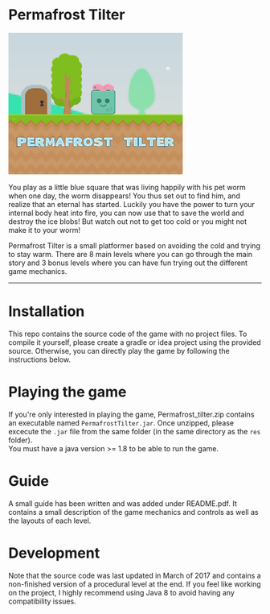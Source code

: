Permafrost Tilter  
================   
![](PermafrostTilter.png)  

You play as a little blue square that was living happily with his pet worm when one day,  the worm disappears! You thus set out to find him, and realize that an eternal has started. Luckily you have the power to turn your internal body heat into fire, you can now use that to save the world and destroy the ice blobs! But watch out not to get too cold or you might not make it to your worm!  

Permafrost Tilter is a small platformer based on avoiding the cold and trying to stay warm. There are 8 main levels where you can go through the main story and 3 bonus levels where you can have fun trying out the different game mechanics.  

**************
# Installation  
This repo contains the source code of the game with no project files. To compile it yourself, please create a gradle or idea project using the provided source. Otherwise, you can directly play the game by following the instructions below.

# Playing the game  
If you're only interested in playing the game, Permafrost_tilter.zip contains an executable named `PermafrostTilter.jar`. Once unzipped, please excecute the `.jar` file from the same folder (in the same directory as the `res` folder).  
You must have a java version >= 1.8 to be able to run the game.  

# Guide  
A small guide has been written and was added under README.pdf. It contains a small description of the game mechanics and controls as well as the layouts of each level.  

# Development 
Note that the source code was last updated in March of 2017 and contains a non-finished version of a procedural level at the end. If you feel like working on the project, I highly recommend using Java 8 to avoid having any compatibility issues. 
